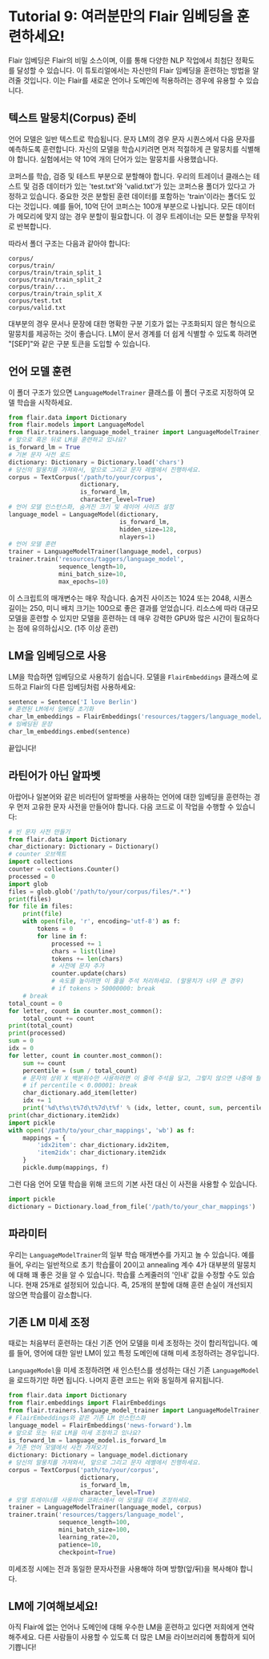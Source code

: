 # Tutorial 9: 여러분만의 Flair 임베딩을 훈련하세요!

Flair 임베딩은 Flair의 비밀 소스이며, 이를 통해 다양한 NLP 작업에서 최첨단 정확도를 달성할 수 있습니다.
이 튜토리얼에서는 자신만의 Flair 임베딩을 훈련하는 방법을 알려줄 것입니다. 이는 Flair를 새로운 언어나 도메인에 적용하려는 경우에 유용할 수 있습니다.


## 텍스트 말뭉치(Corpus) 준비

언어 모델은 일반 텍스트로 학습됩니다. 문자 LM의 경우 문자 시퀀스에서 다음 문자를 예측하도록 훈련합니다.
자신의 모델을 학습시키려면 먼저 적절하게 큰 말뭉치를 식별해야 합니다. 실험에서는 약 10억 개의 단어가 있는 말뭉치를 사용했습니다.

코퍼스를 학습, 검증 및 테스트 부분으로 분할해야 합니다.
우리의 트레이너 클래스는 테스트 및 검증 데이터가 있는 'test.txt'와 'valid.txt'가 있는 코퍼스용 폴더가 있다고 가정하고 있습니다.
중요한 것은 분할된 훈련 데이터를 포함하는 'train'이라는 폴더도 있다는 것입니다.
예를 들어, 10억 단어 코퍼스는 100개 부분으로 나뉩니다.
모든 데이터가 메모리에 맞지 않는 경우 분할이 필요합니다. 이 경우 트레이너는 모든 분할을 무작위로 반복합니다.

따라서 폴더 구조는 다음과 같아야 합니다:

```
corpus/
corpus/train/
corpus/train/train_split_1
corpus/train/train_split_2
corpus/train/...
corpus/train/train_split_X
corpus/test.txt
corpus/valid.txt
```

대부분의 경우 문서나 문장에 대한 명확한 구분 기호가 없는 구조화되지 않은 형식으로 말뭉치를 제공하는 것이 좋습니다. LM이 문서 경계를 더 쉽게 식별할 수 있도록 하려면 "[SEP]"와 같은 구분 토큰을 도입할 수 있습니다.

## 언어 모델 훈련

이 폴더 구조가 있으면 `LanguageModelTrainer` 클래스를 이 폴더 구조로 지정하여 모델 학습을 시작하세요.

```python
from flair.data import Dictionary
from flair.models import LanguageModel
from flair.trainers.language_model_trainer import LanguageModelTrainer, TextCorpus
# 앞으로 혹은 뒤로 LM을 훈련하고 있나요?
is_forward_lm = True
# 기본 문자 사전 로드
dictionary: Dictionary = Dictionary.load('chars')
# 당신의 말뭉치를 가져와서, 앞으로 그리고 문자 레벨에서 진행하세요.
corpus = TextCorpus('/path/to/your/corpus',
                    dictionary,
                    is_forward_lm,
                    character_level=True)
# 언어 모델 인스턴스화, 숨겨진 크기 및 레이어 사이즈 설정
language_model = LanguageModel(dictionary,
                               is_forward_lm,
                               hidden_size=128,
                               nlayers=1)
# 언어 모델 훈련
trainer = LanguageModelTrainer(language_model, corpus)
trainer.train('resources/taggers/language_model',
              sequence_length=10,
              mini_batch_size=10,
              max_epochs=10)
```

이 스크립트의 매개변수는 매우 작습니다. 숨겨진 사이즈는 1024 또는 2048, 시퀀스 길이는 250, 미니 배치 크기는 100으로 좋은 결과를 얻었습니다.
리소스에 따라 대규모 모델을 훈련할 수 있지만 모델을 훈련하는 데 매우 강력한 GPU와 많은 시간이 필요하다는 점에 유의하십시오. (1주 이상 훈련)



## LM을 임베딩으로 사용

LM을 학습하면 임베딩으로 사용하기 쉽습니다. 모델을 `FlairEmbeddings` 클래스에 로드하고 Flair의 다른 임베딩처럼 사용하세요:

```python
sentence = Sentence('I love Berlin')
# 훈련된 LM에서 임베딩 초기화
char_lm_embeddings = FlairEmbeddings('resources/taggers/language_model/best-lm.pt')
# 임베딩된 문장
char_lm_embeddings.embed(sentence)
```

끝입니다!


## 라틴어가 아닌 알파벳

아랍어나 일본어와 같은 비라틴어 알파벳을 사용하는 언어에 대한 임베딩을 훈련하는 경우 먼저 고유한 문자 사전을 만들어야 합니다. 다음 코드로 이 작업을 수행할 수 있습니다:

```python
# 빈 문자 사전 만들기
from flair.data import Dictionary
char_dictionary: Dictionary = Dictionary()
# counter 오브젝트
import collections
counter = collections.Counter()
processed = 0
import glob
files = glob.glob('/path/to/your/corpus/files/*.*')
print(files)
for file in files:
    print(file)
    with open(file, 'r', encoding='utf-8') as f:
        tokens = 0
        for line in f:
            processed += 1            
            chars = list(line)
            tokens += len(chars)
            # 사전에 문자 추가
            counter.update(chars)
            # 속도를 높이려면 이 줄을 주석 처리하세요. (말뭉치가 너무 큰 경우)
            # if tokens > 50000000: break
    # break
total_count = 0
for letter, count in counter.most_common():
    total_count += count
print(total_count)
print(processed)
sum = 0
idx = 0
for letter, count in counter.most_common():
    sum += count
    percentile = (sum / total_count)
    # 문자의 상위 X 백분위수만 사용하려면 이 줄에 주석을 달고, 그렇지 않으면 나중에 필터링하세요.
    # if percentile < 0.00001: break
    char_dictionary.add_item(letter)
    idx += 1
    print('%d\t%s\t%7d\t%7d\t%f' % (idx, letter, count, sum, percentile))
print(char_dictionary.item2idx)
import pickle
with open('/path/to/your_char_mappings', 'wb') as f:
    mappings = {
        'idx2item': char_dictionary.idx2item,
        'item2idx': char_dictionary.item2idx
    }
    pickle.dump(mappings, f)
```

그런 다음 언어 모델 학습을 위해 코드의 기본 사전 대신 이 사전을 사용할 수 있습니다.

```python
import pickle
dictionary = Dictionary.load_from_file('/path/to/your_char_mappings')
```

## 파라미터

우리는 `LanguageModelTrainer`의 일부 학습 매개변수를 가지고 놀 수 있습니다.
예를 들어, 우리는 일반적으로 초기 학습률이 20이고 annealing 계수 4가 대부분의 말뭉치에 대해 꽤 좋은 것을 알 수 있습니다.
학습률 스케줄러의 '인내' 값을 수정할 수도 있습니다. 현재 25개로 설정되어 있습니다. 즉, 25개의 분할에 대해 훈련 손실이 개선되지 않으면 학습률이 감소합니다.


## 기존 LM 미세 조정

때로는 처음부터 훈련하는 대신 기존 언어 모델을 미세 조정하는 것이 합리적입니다. 예를 들어, 영어에 대한 일반 LM이 있고 특정 도메인에 대해 미세 조정하려는 경우입니다. 

`LanguageModel`을 미세 조정하려면 새 인스턴스를 생성하는 대신 기존 `LanguageModel`을 로드하기만 하면 됩니다. 나머지 훈련 코드는 위와 동일하게 유지됩니다.


```python
from flair.data import Dictionary
from flair.embeddings import FlairEmbeddings
from flair.trainers.language_model_trainer import LanguageModelTrainer, TextCorpus
# FlairEmbeddings와 같은 기존 LM 인스턴스화
language_model = FlairEmbeddings('news-forward').lm
# 앞으로 또는 뒤로 LM을 미세 조정하고 있나요?
is_forward_lm = language_model.is_forward_lm
# 기존 언어 모델에서 사전 가져오기
dictionary: Dictionary = language_model.dictionary
# 당신의 말뭉치를 가져와서, 앞으로 그리고 문자 레벨에서 진행하세요.
corpus = TextCorpus('path/to/your/corpus',
                    dictionary,
                    is_forward_lm,
                    character_level=True)
# 모델 트레이너를 사용하여 코퍼스에서 이 모델을 미세 조정하세요.
trainer = LanguageModelTrainer(language_model, corpus)
trainer.train('resources/taggers/language_model',
              sequence_length=100,
              mini_batch_size=100,
              learning_rate=20,
              patience=10,
              checkpoint=True)
```              
              
미세조정 시에는 전과 동일한 문자사전을 사용해야 하며 방향(앞/뒤)을 복사해야 합니다.


## LM에 기여해보세요!

아직 Flair에 없는 언어나 도메인에 대해 우수한 LM을 훈련하고 있다면 저희에게 연락해주세요. 다른 사람들이 사용할 수 있도록 더 많은 LM을 라이브러리에 통합하게 되어 기쁩니다!
